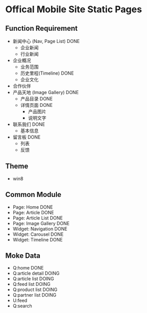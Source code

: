 Offical Mobile Site Static Pages
==========

## Function Requirement
- 新闻中心 (Nav, Page List) DONE
	- 企业新闻
	- 行业新闻
- 企业概况
	- 业务范围
	- 历史里程(Timeline) DONE
	- 企业文化
- 合作伙伴
- 产品天地 (Image Gallery) DONE
	- 产品目录 DONE
	- 详情页面 DONE	
		- 产品图片
		- 说明文字
- 联系我们 DONE
	- 基本信息
- 留言板 DONE
	- 列表
	- 反馈

## Theme
- win8

## Common Module
- Page: Home DONE
- Page: Article DONE
- Page: Article List DONE
- Page: Image Gallery DONE
- Widget: Navigation DONE
- Widget: Carousel DONE
- Widget: Timeline DONE

## Moke Data
- Q:home DONE
- Q:article detail DOING
- Q:article list DOING
- Q:feed list DOING
- Q:product list DOING
- Q:partner list DOING
- U:feed
- Q:search